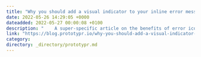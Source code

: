 ```yaml
---
title: "Why you should add a visual indicator to your inline error messages"
date: 2022-05-26 14:29:05 +0000
dateadded: 2022-05-27 00:00:08 +0100
description: "    A super-specific article on the benefits of error icons within forms  Continue reading on Prototypr »  "
link: "https://blog.prototypr.io/why-you-should-add-a-visual-indicator-to-your-inline-error-messages-6011f0bdd925?source=rss----eb297ea1161a---4"
category:
directory: _directory/prototypr.md
---
```

